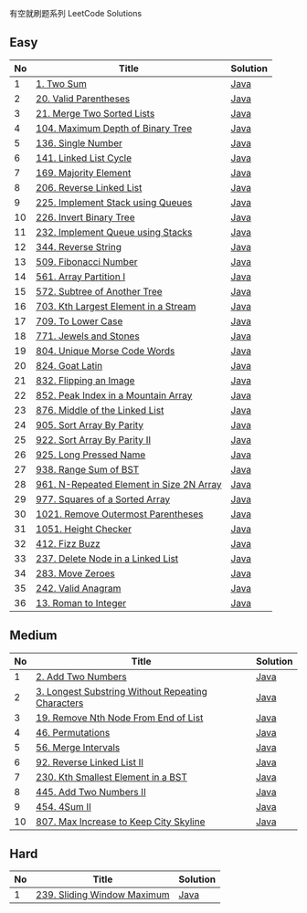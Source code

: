有空就刷题系列 LeetCode Solutions


## Easy
| No | Title | Solution 
| --- | --- | --- 
| 1 | [1. Two Sum](https://oj.leetcode.com/problems/two-sum) | [Java](https://github.com/cleverUtd/leetcode/blob/master/src/main/java/TwoSum.java) 
| 2 | [20. Valid Parentheses](https://leetcode.com/problems/valid-parentheses/) | [Java](https://github.com/cleverUtd/leetcode/blob/master/src/main/java/stack/ValidParentheses.java) 
| 3 | [21. Merge Two Sorted Lists](https://leetcode.com/problems/merge-two-sorted-lists/)| [Java](https://github.com/cleverUtd/leetcode/blob/master/src/main/java/linkedList/MergeTwoSortedLists.java)
| 4 | [104. Maximum Depth of Binary Tree](https://leetcode.com/problems/maximum-depth-of-binary-tree/) | [Java](https://github.com/cleverUtd/leetcode/blob/master/src/main/java/tree/MaximumDepthOfBinaryTree.java)
| 5 | [136. Single Number](https://oj.leetcode.com/problems/single-number) | [Java](https://github.com/cleverUtd/leetcode/blob/master/src/main/java/SingleNumber.java) 
| 6 | [141. Linked List Cycle](https://leetcode.com/problems/linked-list-cycle/) | [Java](https://github.com/cleverUtd/leetcode/blob/master/src/main/java/linkedList/LinkedListCycle.java) 
| 7 | [169. Majority Element](https://leetcode.com/problems/majority-element/) | [Java](https://github.com/cleverUtd/leetcode/blob/master/src/main/java/array/MajorityElement.java)
| 8 | [206. Reverse Linked List](https://leetcode.com/problems/reverse-linked-list/) | [Java](https://github.com/cleverUtd/leetcode/blob/master/src/main/java/linkedList/ReverseLinkedList.java) 
| 9 | [225. Implement Stack using Queues](https://leetcode.com/problems/implement-stack-using-queues/) | [Java](https://github.com/cleverUtd/leetcode/blob/master/src/main/java/stack/ImplementStackUsingQueues.java)
| 10 | [226. Invert Binary Tree](https://leetcode.com/problems/invert-binary-tree/) | [Java](https://github.com/cleverUtd/leetcode/blob/master/src/main/java/tree/InvertBinaryTree.java)
| 11 | [232. Implement Queue using Stacks](https://leetcode.com/problems/implement-queue-using-stacks/) | [Java](https://github.com/cleverUtd/leetcode/blob/master/src/main/java/stack/ImplementQueueUsingStacks.java) 
| 12 | [344. Reverse String](https://leetcode.com/problems/reverse-string/) | [Java](https://github.com/cleverUtd/leetcode/blob/master/src/main/java/twoPointers/ReverseString.java)
| 13 | [509. Fibonacci Number](https://leetcode.com/problems/fibonacci-number/) | [Java](https://github.com/cleverUtd/leetcode/blob/master/src/main/java/FibonacciNumber.java)
| 14 | [561. Array Partition I](https://leetcode.com/problems/array-partition-i/) | [Java](https://github.com/cleverUtd/leetcode/blob/master/src/main/java/array/ArrayPartitionI.java)
| 15 | [572. Subtree of Another Tree](https://leetcode.com/problems/subtree-of-another-tree/)| [Java](https://github.com/cleverUtd/leetcode/blob/master/src/main/java/tree/SubtreeOfAnotherTree.java)
| 16 | [703. Kth Largest Element in a Stream](https://leetcode.com/problems/kth-largest-element-in-a-stream/) | [Java](https://github.com/cleverUtd/leetcode/blob/master/src/main/java/heap/KthLargest.java)
| 17 | [709. To Lower Case](https://leetcode.com/problems/to-lower-case/) | [Java](https://github.com/cleverUtd/leetcode/blob/master/src/main/java/string/ToLowerCase.java)
| 18 | [771. Jewels and Stones](https://leetcode.com/problems/jewels-and-stones/) | [Java](https://github.com/cleverUtd/leetcode/blob/master/src/main/java/hashTable/JewelsAndStones.java)
| 19 | [804. Unique Morse Code Words](https://leetcode.com/problems/unique-morse-code-words/) | [Java](https://github.com/cleverUtd/leetcode/blob/master/src/main/java/string/UniqueMorseCodeWords.java)
| 20 | [824. Goat Latin](https://leetcode.com/problems/goat-latin/) | [Java](https://github.com/cleverUtd/leetcode/blob/master/src/main/java/string/GoatLatin.java)
| 21 | [832. Flipping an Image](https://leetcode.com/problems/flipping-an-image/) | [Java](https://github.com/cleverUtd/leetcode/blob/master/src/main/java/array/FlippingAnImage.java)
| 22 | [852. Peak Index in a Mountain Array](https://leetcode.com/problems/peak-index-in-a-mountain-array/) | [Java](https://github.com/cleverUtd/leetcode/blob/master/src/main/java/binarySearch/PeakIndexInAMountainArray.java)
| 23 | [876. Middle of the Linked List](https://leetcode.com/problems/middle-of-the-linked-list/) | [Java](https://github.com/cleverUtd/leetcode/blob/master/src/main/java/linkedList/MiddleOfTheLinkedList.java)
| 24 | [905. Sort Array By Parity](https://leetcode.com/problems/sort-array-by-parity/) | [Java](https://github.com/cleverUtd/leetcode/blob/master/src/main/java/array/SortArrayByParity.java)
| 25 | [922. Sort Array By Parity II](https://leetcode.com/problems/sort-array-by-parity-ii/) | [Java](https://github.com/cleverUtd/leetcode/blob/master/src/main/java/array/SortArrayByParityII.java)
| 26 | [925. Long Pressed Name](https://leetcode.com/problems/long-pressed-name/) | [Java](https://github.com/cleverUtd/leetcode/blob/master/src/main/java/twoPointers/LongPressedName.java) 
| 27 | [938. Range Sum of BST](https://leetcode.com/problems/range-sum-of-bst/) | [Java](https://github.com/cleverUtd/leetcode/blob/master/src/main/java/tree/RangeSumOfBST.java)
| 28 | [961. N-Repeated Element in Size 2N Array](https://leetcode.com/problems/n-repeated-element-in-size-2n-array/) | [Java](https://github.com/cleverUtd/leetcode/blob/master/src/main/java/hashTable/NRepeatedElementInSize2NArray.java)
| 29 | [977. Squares of a Sorted Array](https://leetcode.com/problems/squares-of-a-sorted-array/) | [Java](https://github.com/cleverUtd/leetcode/blob/master/src/main/java/array/SquaresOfASortedArray.java)
| 30 | [1021. Remove Outermost Parentheses](https://leetcode.com/problems/remove-outermost-parentheses/) | [Java](https://github.com/cleverUtd/leetcode/blob/master/src/main/java/string/RemoveOutermostParentheses.java)
| 31 | [1051. Height Checker](https://leetcode.com/problems/height-checker/) | [Java](https://github.com/cleverUtd/leetcode/blob/master/src/main/java/array/HeightChecker.java)
| 32 | [412. Fizz Buzz](https://leetcode.com/problems/fizz-buzz/) | [Java](https://github.com/cleverUtd/leetcode/blob/master/src/main/java/string/FIzzBuzz.java)
| 33 | [237. Delete Node in a Linked List](https://leetcode.com/problems/delete-node-in-a-linked-list/) | [Java](https://github.com/cleverUtd/leetcode/blob/master/src/main/java/linkedList/DeleteNodeInALinkedList.java)
| 34 | [283. Move Zeroes](https://leetcode.com/problems/move-zeroes/)| [Java](https://github.com/cleverUtd/leetcode/blob/master/src/main/java/array/MoveZeroes.java)
| 35 | [242. Valid Anagram](https://leetcode.com/problems/valid-anagram/) | [Java](https://github.com/cleverUtd/leetcode/blob/master/src/main/java/string/ValidAnagram.java)
| 36 | [13. Roman to Integer](https://leetcode.com/problems/roman-to-integer/) | [Java](https://github.com/cleverUtd/leetcode/blob/master/src/main/java/string/RomanToInteger.java)

## Medium
| No | Title | Solution
| --- | --- | --- 
| 1 | [2. Add Two Numbers](https://leetcode.com/problems/add-two-numbers) | [Java](https://github.com/cleverUtd/leetcode/blob/master/src/main/java/linkedList/AddTwoNumbers.java) 
| 2 | [3. Longest Substring Without Repeating Characters](https://oj.leetcode.com/problems/longest-substring-without-repeating-characters) | [Java](https://github.com/cleverUtd/leetcode/blob/master/src/main/java/slidingWindow/LongestSubstringWithoutRepeatingCharacters.java) 
| 3 | [19. Remove Nth Node From End of List](https://leetcode.com/problems/remove-nth-treeNode-from-end-of-list/) | [Java](https://github.com/cleverUtd/leetcode/blob/master/src/main/java/linkedList/RemoveNthNodeFromEndOfList.java)
| 4 | [46. Permutations](https://leetcode.com/problems/permutations/) | [Java](https://github.com/cleverUtd/leetcode/blob/master/src/main/java/backtracking/Permutations.java)
| 5 | [56. Merge Intervals](https://leetcode.com/problems/merge-intervals/) | [Java](https://github.com/cleverUtd/leetcode/blob/master/src/main/java/array/MergeIntervals.java)
| 6 | [92. Reverse Linked List II](https://leetcode.com/problems/reverse-linked-list-ii/) | [Java](https://github.com/cleverUtd/leetcode/blob/master/src/main/java/linkedList/ReverseLinkedListII.java) 
| 7 | [230. Kth Smallest Element in a BST](https://leetcode.com/problems/kth-smallest-element-in-a-bst/) | [Java](https://github.com/cleverUtd/leetcode/blob/master/src/main/java/tree/KthSmallestElementInBSTjava)
| 8 | [445. Add Two Numbers II](https://leetcode.com/problems/add-two-numbers-ii/) | [Java](https://github.com/cleverUtd/leetcode/blob/master/src/main/java/linkedList/AddTwoNumbersII.java)
| 9 | [454. 4Sum II](https://leetcode.com/problems/4sum-ii/) | [Java](https://github.com/cleverUtd/leetcode/blob/master/src/main/java/hashTable/FourSumII.java)
| 10 | [807. Max Increase to Keep City Skyline](https://leetcode.com/problems/max-increase-to-keep-city-skyline/) | [Java](https://github.com/cleverUtd/leetcode/blob/master/src/main/java/array/MaxIncreaseToKeepCitySkyline.java)

## Hard
| No | Title | Solution
| --- | --- | --- 
| 1 | [239. Sliding Window Maximum](https://leetcode.com/problems/sliding-window-maximum/) | [Java](https://github.com/cleverUtd/leetcode/blob/master/src/main/java/slidingWindow/SlidingWindowMaximum.java)
